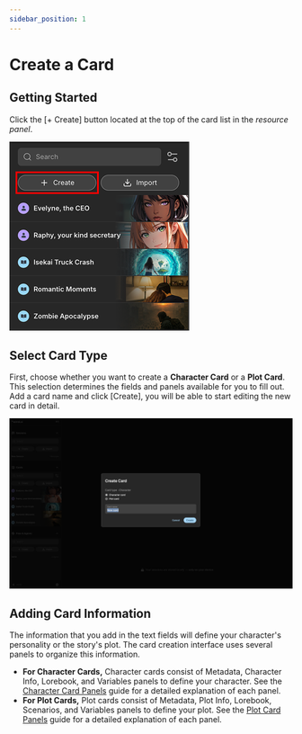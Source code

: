 ```yaml
---
sidebar_position: 1
---
```


# Create a Card

## Getting Started

Click the [+ Create] button located at the top of the card list in the *resource panel*.

![Create card button](./images/create-card-button.png)

## Select Card Type

First, choose whether you want to create a **Character Card** or a **Plot Card**. This selection determines the fields and panels available for you to fill out.
Add a card name and click [Create], you will be able to start editing the new card in detail.

![Select card type](./images/select-card-type.png)

## Adding Card Information

The information that you add in the text fields will define your character's personality or the story's plot. The card creation interface uses several panels to organize this information.

- **For Character Cards,** Character cards consist of Metadata, Character Info, Lorebook, and Variables panels to define your character. See the [Character Card Panels](./character-card.md) guide for a detailed explanation of each panel.
- **For Plot Cards,** Plot cards consist of Metadata, Plot Info, Lorebook, Scenarios, and Variables panels to define your plot. See the [Plot Card Panels](./plot-card.md) guide for a detailed explanation of each panel.
